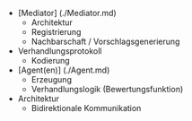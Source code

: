 - [Mediator] (./Mediator.md)
  - Architektur
  - Registrierung
  - Nachbarschaft / Vorschlagsgenerierung
- Verhandlungsprotokoll
  - Kodierung
- [Agent(en)] (./Agent.md)
  - Erzeugung
  - Verhandlungslogik (Bewertungsfunktion)
- Architektur
  - Bidirektionale Kommunikation
